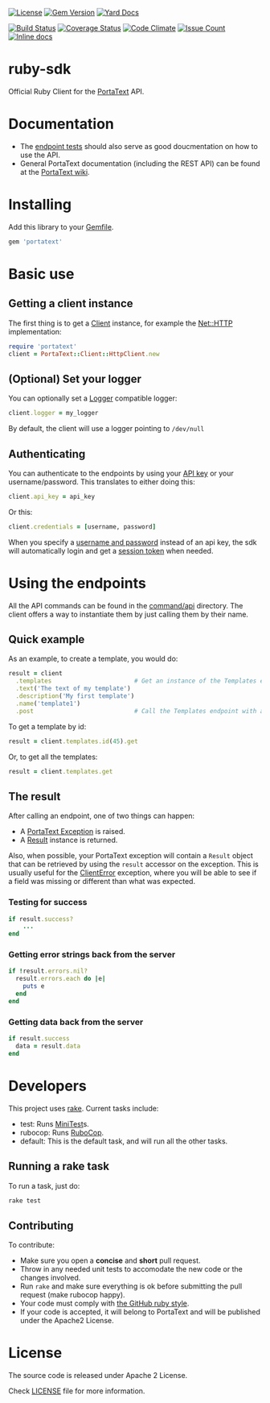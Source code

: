 [![License](http://img.shields.io/badge/license-APACHE2-blue.svg)](http://img.shields.io/badge/license-APACHE2-blue.svg)
[![Gem Version](https://badge.fury.io/rb/portatext.svg)](https://badge.fury.io/rb/portatext)
[![Yard Docs](http://img.shields.io/badge/yard-docs-blue.svg)](http://www.rubydoc.info/github/portatext/ruby-sdk/1.0.0)

[![Build Status](https://travis-ci.org/PortaText/ruby-sdk.svg)](https://travis-ci.org/PortaText/ruby-sdk)
[![Coverage Status](https://coveralls.io/repos/PortaText/ruby-sdk/badge.svg?branch=master&service=github)](https://coveralls.io/github/PortaText/ruby-sdk?branch=master)
[![Code Climate](https://codeclimate.com/github/PortaText/ruby-sdk/badges/gpa.svg)](https://codeclimate.com/github/PortaText/ruby-sdk)
[![Issue Count](https://codeclimate.com/github/PortaText/ruby-sdk/badges/issue_count.svg)](https://codeclimate.com/github/PortaText/ruby-sdk)
[![Inline docs](http://inch-ci.org/github/portatext/ruby-sdk.svg?branch=master)](http://inch-ci.org/github/portatext/ruby-sdk)

# ruby-sdk
Official Ruby Client for the [PortaText](https://www.portatext.com/) API.

# Documentation

* The [endpoint tests](https://github.com/PortaText/ruby-sdk/tree/master/test/endpoints) should also serve as good doucmentation on how to use the API.
* General PortaText documentation (including the REST API) can be found at the [PortaText wiki](https://github.com/PortaText/docs/wiki).

# Installing
Add this library to your [Gemfile](http://bundler.io/gemfile.html).
```ruby
gem 'portatext'
```

# Basic use

## Getting a client instance
The first thing is to get a [Client](https://github.com/PortaText/ruby-sdk/blob/master/lib/portatext/client/base_client.rb) instance, for example
the [Net::HTTP](https://github.com/PortaText/ruby-sdk/blob/master/lib/portatext/client/http_client.rb) implementation:

```ruby
require 'portatext'
client = PortaText::Client::HttpClient.new
```

## (Optional) Set your logger
You can optionally set a [Logger](http://ruby-doc.org/stdlib-2.2.0/libdoc/logger/rdoc/Logger.html) compatible logger:
```ruby
client.logger = my_logger
```

By default, the client will use a logger pointing to `/dev/null`

## Authenticating
You can authenticate to the endpoints by using your [API key](https://github.com/PortaText/docs/wiki/REST-API#auth_api) or your username/password. This translates to
either doing this:

```ruby
client.api_key = api_key
```

Or this:

```ruby
client.credentials = [username, password]
```

When you specify a [username and password](https://github.com/PortaText/docs/wiki/REST-API#auth_basic) instead of an api key, the sdk will
automatically login and get a [session token](https://github.com/PortaText/docs/wiki/REST-API#auth_session) when needed.

# Using the endpoints
All the API commands can be found in the [command/api](https://github.com/PortaText/ruby-sdk/tree/master/lib/portatext/command/api)
directory. The client offers a way to instantiate them by just calling them by their name.

## Quick example
As an example, to create a template, you would do:

```ruby
result = client
  .templates                       # Get an instance of the Templates endpoint.
  .text('The text of my template')
  .description('My first template')
  .name('template1')
  .post                            # Call the Templates endpoint with a POST.
```

To get a template by id:

```ruby
result = client.templates.id(45).get
```

Or, to get all the templates:

```ruby
result = client.templates.get
```

## The result
After calling an endpoint, one of two things can happen:
 * A [PortaText Exception](https://github.com/PortaText/ruby-sdk/tree/master/lib/portatext/exception) is raised.
 * A [Result](https://github.com/PortaText/ruby-sdk/blob/master/lib/portatext/command/result.rb) instance is returned.

Also, when possible, your PortaText exception will contain a `Result` object that
can be retrieved by using the `result` accessor on the exception. This is usually useful for the
[ClientError](https://github.com/PortaText/ruby-sdk/blob/master/lib/portatext/exception/client_error.rb) exception, where
you will be able to see if a field was missing or different than what was expected.

### Testing for success
```ruby
if result.success?
    ...
end
```

### Getting error strings back from the server
```ruby
if !result.errors.nil?
  result.errors.each do |e|
    puts e
  end
end
```

### Getting data back from the server
```ruby
if result.success
  data = result.data
end
```

# Developers
This project uses [rake](https://github.com/ruby/rake). Current tasks include:
 * test: Runs [MiniTest](https://github.com/seattlerb/minitest)s.
 * rubocop: Runs [RuboCop](https://github.com/bbatsov/rubocop).
 * default: This is the default task, and will run all the other tasks.

## Running a rake task
To run a task, just do:

```sh
rake test
```

## Contributing
To contribute:
 * Make sure you open a **concise** and **short** pull request.
 * Throw in any needed unit tests to accomodate the new code or the
 changes involved.
 * Run `rake` and make sure everything is ok before submitting the pull
 request (make rubocop happy).
 * Your code must comply with [the GitHub ruby style](https://github.com/styleguide/ruby).
 * If your code is accepted, it will belong to PortaText and will be published
 under the Apache2 License.

# License
The source code is released under Apache 2 License.

Check [LICENSE](https://github.com/PortaText/ruby-sdk/blob/master/LICENSE) file for more information.

